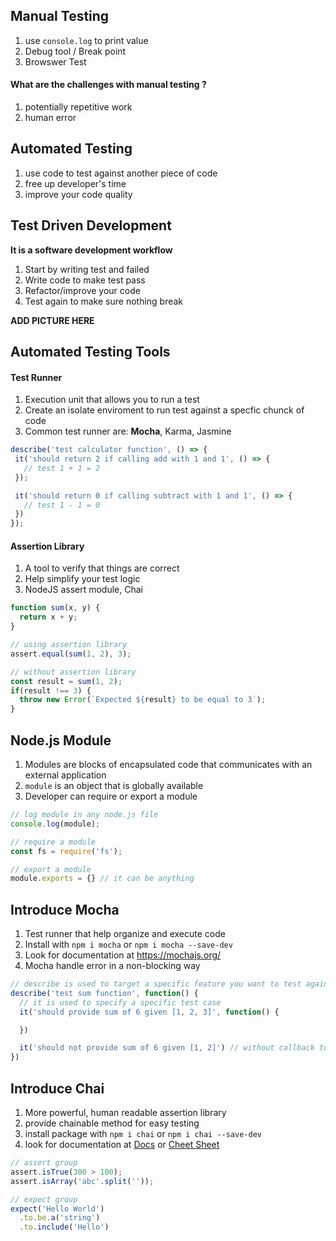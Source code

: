 ## Manual Testing
1. use `console.log` to print value
2. Debug tool / Break point
3. Browswer Test
#### What are the challenges with manual testing ?
1. potentially repetitive work
2. human error

## Automated Testing
1. use code to test against another piece of code
2. free up developer's time
3. improve your code quality

## Test Driven Development
**It is a software development workflow**
1. Start by writing test and failed
2. Write code to make test pass
3. Refactor/improve your code
4. Test again to make sure nothing break

**ADD PICTURE HERE**

## Automated Testing Tools
#### Test Runner
1. Execution unit that allows you to run a test
2. Create an isolate enviroment to run test against a specfic chunck of code
3. Common test runner are: **Mocha**, Karma, Jasmine

```js
describe('test calculator function', () => {
 it('should return 2 if calling add with 1 and 1', () => {
   // test 1 + 1 = 2
 });

 it('should return 0 if calling subtract with 1 and 1', () => {
   // test 1 - 1 = 0
 })
});
```

#### Assertion Library
1. A tool to verify that things are correct
2. Help simplify your test logic
3. NodeJS assert module, Chai

```js
function sum(x, y) {
  return x + y;
}

// using assertion library
assert.equal(sum(1, 2), 3);

// without assertion library
const result = sum(1, 2);
if(result !== 3) {
  throw new Error(`Expected ${result} to be equal to 3`);
}
```

## Node.js Module
1. Modules are blocks of encapsulated code that communicates with an external application
2. `module` is an object that is globally available
3. Developer can require or export a module

```js
// log module in any node.js file
console.log(module);

// require a module
const fs = require('fs');

// export a module
module.exports = {} // it can be anything
```

## Introduce Mocha
1. Test runner that help organize and execute code
2. Install with `npm i mocha` or `npm i mocha --save-dev`
3. Look for documentation at <a href="https://mochajs.org/">https://mochajs.org/</a>
4. Mocha handle error in a non-blocking way

```js
// describe is used to target a specific feature you want to test against
describe('test sum function', function() {
  // it is used to specify a specific test case
  it('should provide sum of 6 given [1, 2, 3]', function() {

  })

  it('should not provide sum of 6 given [1, 2]') // without callback to indicate pending
})
```

## Introduce Chai
1. More powerful, human readable assertion library
2. provide chainable method for easy testing
3. install package with `npm i chai` or `npm i chai --save-dev`
4. look for documentation at <a href="https://www.chaijs.com/">Docs</a> or <a href="https://devhints.io/chai">Cheet Sheet</a>

```js
// assert group
assert.isTrue(300 > 100);
assert.isArray('abc'.split(''));

// expect group
expect('Hello World')
  .to.be.a('string')
  .to.include('Hello')
```